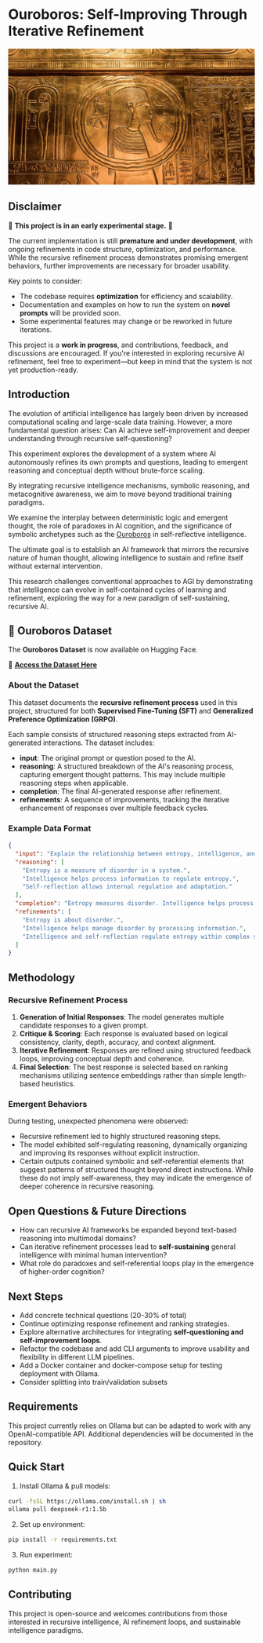 # Ouroboros: Self-Improving Through Iterative Refinement

![ouroboros](assets/ouroboros.jpg)

## Disclaimer

🚧 **This project is in an early experimental stage.** 🚧

The current implementation is still **premature and under development**, with ongoing refinements in code structure, optimization, and performance. While the recursive refinement process demonstrates promising emergent behaviors, further improvements are necessary for broader usability.

Key points to consider:
- The codebase requires **optimization** for efficiency and scalability.
- Documentation and examples on how to run the system on **novel prompts** will be provided soon.
- Some experimental features may change or be reworked in future iterations.

This project is a **work in progress**, and contributions, feedback, and discussions are encouraged. If you're interested in exploring recursive AI refinement, feel free to experiment—but keep in mind that the system is not yet production-ready.


## Introduction

The evolution of artificial intelligence has largely been driven by increased computational scaling and large-scale data training. However, a more fundamental question arises: Can AI achieve self-improvement and deeper understanding through recursive self-questioning?

This experiment explores the development of a system where AI autonomously refines its own prompts and questions, leading to emergent reasoning and conceptual depth without brute-force scaling.

By integrating recursive intelligence mechanisms, symbolic reasoning, and metacognitive awareness, we aim to move beyond traditional training paradigms.

We examine the interplay between deterministic logic and emergent thought, the role of paradoxes in AI cognition, and the significance of symbolic archetypes such as the [Ouroboros](https://en.wikipedia.org/wiki/Ouroboros) in self-reflective intelligence.

The ultimate goal is to establish an AI framework that mirrors the recursive nature of human thought, allowing intelligence to sustain and refine itself without external intervention.

This research challenges conventional approaches to AGI by demonstrating that intelligence can evolve in self-contained cycles of learning and refinement, exploring the way for a new paradigm of self-sustaining, recursive AI.

## 📂 Ouroboros Dataset

The **Ouroboros Dataset** is now available on Hugging Face.

🔗 **[Access the Dataset Here](https://huggingface.co/datasets/ethicalabs/ouroboros)**  

### About the Dataset  

This dataset documents the **recursive refinement process** used in this project, structured for both **Supervised Fine-Tuning (SFT)** and **Generalized Preference Optimization (GRPO)**.

Each sample consists of structured reasoning steps extracted from AI-generated interactions. The dataset includes:

- **input**: The original prompt or question posed to the AI.
- **reasoning**: A structured breakdown of the AI's reasoning process, capturing emergent thought patterns. This may include multiple reasoning steps when applicable.
- **completion**: The final AI-generated response after refinement.
- **refinements**: A sequence of improvements, tracking the iterative enhancement of responses over multiple feedback cycles.

### Example Data Format

```json
{
  "input": "Explain the relationship between entropy, intelligence, and self-reflection.",
  "reasoning": [
    "Entropy is a measure of disorder in a system.",
    "Intelligence helps process information to regulate entropy.",
    "Self-reflection allows internal regulation and adaptation."
  ],
  "completion": "Entropy measures disorder. Intelligence helps process information to counteract disorder. Self-reflection enables adaptive control of disorder.",
  "refinements": [
    "Entropy is about disorder.",
    "Intelligence helps manage disorder by processing information.",
    "Intelligence and self-reflection regulate entropy within complex systems."
  ]
}
```

## Methodology

### Recursive Refinement Process

1. **Generation of Initial Responses**: The model generates multiple candidate responses to a given prompt.
2. **Critique & Scoring**: Each response is evaluated based on logical consistency, clarity, depth, accuracy, and context alignment.
3. **Iterative Refinement**: Responses are refined using structured feedback loops, improving conceptual depth and coherence.
4. **Final Selection**: The best response is selected based on ranking mechanisms utilizing sentence embeddings rather than simple length-based heuristics.

### Emergent Behaviors

During testing, unexpected phenomena were observed:

- Recursive refinement led to highly structured reasoning steps.
- The model exhibited self-regulating reasoning, dynamically organizing and improving its responses without explicit instruction.
- Certain outputs contained symbolic and self-referential elements that suggest patterns of structured thought beyond direct instructions. While these do not imply self-awareness, they may indicate the emergence of deeper coherence in recursive reasoning.

## Open Questions & Future Directions

- How can recursive AI frameworks be expanded beyond text-based reasoning into multimodal domains?
- Can iterative refinement processes lead to **self-sustaining** general intelligence with minimal human intervention?
- What role do paradoxes and self-referential loops play in the emergence of higher-order cognition?

## Next Steps

- Add concrete technical questions (20-30% of total)
- Continue optimizing response refinement and ranking strategies.
- Explore alternative architectures for integrating **self-questioning and self-improvement loops**.
- Refactor the codebase and add CLI arguments to improve usability and flexibility in different LLM pipelines.
- Add a Docker container and docker-compose setup for testing deployment with Ollama.
- Consider splitting into train/validation subsets

## Requirements

This project currently relies on Ollama but can be adapted to work with any OpenAI-compatible API. Additional dependencies will be documented in the repository.

## Quick Start

1. Install Ollama & pull models:

```bash
curl -fsSL https://ollama.com/install.sh | sh
ollama pull deepseek-r1:1.5b
```

2. Set up environment:

```bash
pip install -r requirements.txt
```


3. Run experiment:

```bash
python main.py
```

## Contributing

This project is open-source and welcomes contributions from those interested in recursive intelligence, AI refinement loops, and sustainable intelligence paradigms.
